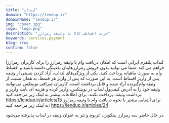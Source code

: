 ```yaml
---
title: "لنداپ"
domain: "https://lendup.ir"
domainName: "lendup.ir"
img: "cover.jpg"
logo: "logo.png"
description: "خرید اقساطی کالا با وثیقه رمزارز"
keywords: services,payment
blog: true
confirm: false
---
```


لنداپ پلتفرم ایرانی است که امکان دریافت وام با وثیقه رمزارز را برای کاربران رمزارزا فراهم می کند. شما می توانید بدون فروش رمزارزهایتان نقدینگی داشته باشید و اقساط وام به صورت ماهیانه پرداخت کنید.
یکی از ویژگی‌های لنداپ، آزاد کردن نسبتی از وثیقه پس از واریز اقساط است. به این صورت که پس از واریز هر قسط، به همان نسبت از وثیقه وام‌گیرنده آزاد شده و قابل برداشت است.
کاربران صرافی نوبیتکس می‌توانند وثیقه خود را به آدرس کیف‌پول لنداپ در نوبیتکس، واریز کرده و هزینه ای بابت واریز و برداشت وثیقه‌، پرداخت نکنند. برای اطلاعات بیشتر به لینک زیر مراجعه کنید:
https://lendup.ir/articles/15
برای آشنایی بیشتر با نحوه دریافت وام با وثیقه رمزارز به لینک زیر مراجعه کنید:
https://lendup.ir/articles/24

در حال حاضر سه رمزارز بیتکوین، اتریوم و تتر به عنوان وثیقه در لنداپ پذیرفته می‌شود.
